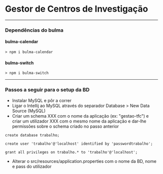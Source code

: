 # Gestor de Centros de Investigação
---
### Dependências do bulma

#### bulma-calendar
```
> npm i bulma-calendar
```
#### bulma-switch
```
> npm i bulma-switch
```
---
### Passos a seguir para o setup da BD

* Instalar MySQL e pôr a correr
* Ligar o Intellij ao MySQL através do separador Database > New Data Source (MySQL)
* Criar um schema XXX com o nome da aplicação (ex: "gestao-tfc") e criar um utilizador XXX com o mesmo nome da aplicação e 
dar-lhe permissões sobre o schema criado no passo anterior

```
create database trabalho;

create user 'trabalho'@'localhost' identified by 'passwordtrabalho';

grant all privileges on trabalho.* to 'trabalho'@'localhost';
```

* Alterar o src/resources/application.properties com o nome da BD, nome e pass do utilizador
